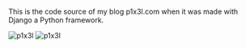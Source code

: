 This is the code source of my blog p1x3l.com when it was made with Django a Python framework.

![p1x3l](http://p1x3l.com/media/upload/pixel1.PNG)
![p1x3l](http://p1x3l.com/media/upload/pixel2.PNG)
